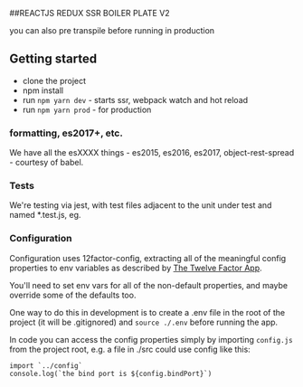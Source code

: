 ##REACTJS REDUX SSR BOILER PLATE V2

you can also pre transpile before running in production
## Getting started

* clone the project
* npm install
* run `npm yarn dev` - starts ssr, webpack watch and hot reload
* run `npm yarn prod` - for production

### formatting, es2017+, etc.

We have all the esXXXX things - es2015, es2016, es2017, object-rest-spread - courtesy of babel.

### Tests

We're testing via jest, with test files adjacent to the unit under test and named \*.test.js, eg.

### Configuration

Configuration uses 12factor-config, extracting all of the meaningful config properties to env
variables as described by [The Twelve Factor App](https://12factor.net/).

You'll need to set env vars for all of the non-default properties, and maybe override some of
the defaults too.

One way to do this in development is to create a .env file in the root of the project (it will
be .gitignored) and `source ./.env` before running the app.

In code you can access the config properties simply by importing `config.js` from the project root,
e.g. a file in ./src could use config like this:

```
import `../config`
console.log(`the bind port is ${config.bindPort}`)
```
